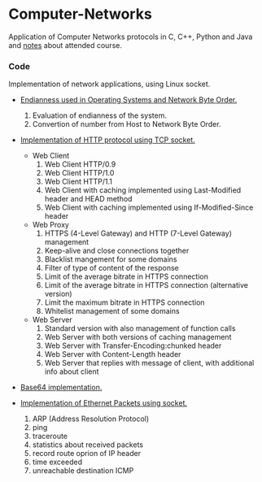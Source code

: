 # Computer-Networks
Application of Computer Networks protocols in C, C++, Python and Java and [notes](https://github.com/RaffaDNDM/Computer-Networks/blob/master/notes/Computer_networks.pdf) about attended course.

### Code
Implementation of network applications, using Linux socket.
- [Endianness used in Operating Systems and Network Byte Order.](https://github.com/RaffaDNDM/Computer-Networks/tree/master/code/1_endianness)
  1. Evaluation of endianness of the system.
  2. Convertion of number from Host to Network Byte Order.

- [Implementation of HTTP protocol using TCP socket.](https://github.com/RaffaDNDM/Computer-Networks/tree/master/code/2_http)
  - Web Client
    1. Web Client HTTP/0.9
    2. Web Client HTTP/1.0
    3. Web Client HTTP/1.1
    4. Web Client with caching implemented using Last-Modified header and HEAD method
    5. Web Client with caching implemented using If-Modified-Since header
  - Web Proxy
    1. HTTPS (4-Level Gateway) and HTTP (7-Level Gateway) management
    2. Keep-alive and close connections together
    3. Blacklist mangement for some domains
    4. Filter of type of content of the response
    5. Limit of the average bitrate in HTTPS connection
    6. Limit of the average bitrate in HTTPS connection (alternative version)
    7. Limit the maximum bitrate in HTTPS connection
    8. Whitelist management of some domains
  - Web Server
    1. Standard version with also management of function calls
    2. Web Server with both versions of caching management
    2. Web Server with Transfer-Encoding:chunked header
    3. Web Server with Content-Length header
    5. Web Server that replies with message of client, with additional info about client
    
- [Base64 implementation.](https://github.com/RaffaDNDM/Computer-Networks/tree/master/code/3_base64)

- [Implementation of Ethernet Packets using socket.](https://github.com/RaffaDNDM/Computer-Networks/tree/master/code/4_dll)
  1. ARP (Address Resolution Protocol)
  2. ping
  3. traceroute
  4. statistics about received packets
  5. record route oprion of IP header
  6. time exceeded
  7. unreachable destination ICMP
